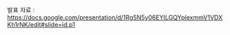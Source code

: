 발표 자료 : 
https://docs.google.com/presentation/d/1Rg5N5y06EYILGQYplexmmV1VDXKh1rNK/edit#slide=id.p1

